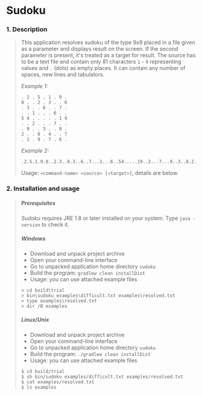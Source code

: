# Sudoku
### 1. Description
> This application resolves sudoku of the type 9x9 placed in a file given as a parameter and displays result on the screen.
  If the second parameter is present, it's treated as a target for result. The source has to be a text file and 
  contain only 81 characters `1` - `9` representing values and `.` (dots) as empty places. It can contain any 
  number of spaces, new lines and tabulators.
>  
> *Example 1:*
> ```
> . 2 . 5 . 1 . 9 . 
> 8 . . 2 . 3 . . 6
> . 3 . . 6 . . 7 .
> . . 1 . . . 6 . .
> 5 4 . . . . . 1 9
> . . 2 . . . 7 . .
> . 9 . . 3 . . 8 .
> 2 . . 8 . 4 . . 7
> . 1 . 9 . 7 . 6 .
> ```
> 
> *Example 2:*
> ```
> .2.5.1.9.8..2.3..6.3..6..7...1...6..54.....19..2...7...9..3..8.2..8.4..7.1.9.7.6.
> ```
>
> Usage: `<command-name> <source> [<target>]`, details are below. 
> 
### 2. Installation and usage
> ##### Prerequisites
> *Sudoku* requires JRE 1.8 or later installed on your system. Type `java -version` to check it.
>
> ##### Windows
> * Download and unpack project archive
> * Open your command-line interface
> * Go to unpacked application home directory `sudoku`
> * Build the program: `gradlew clean installDist` 
> * Usage: you can use attached example files   
>  
>  ```
>  > cd build\trial
>  > bin\sudoku examples\difficult.txt examples\resolved.txt 
>  > type examples\resolved.txt
>  > dir /B examples
>  ```  
>
> ##### Linux/Unix
> * Download and unpack project archive
> * Open your command-line interface
> * Go to unpacked application home directory `sudoku`
> * Build the program: `./gradlew clean installDist` 
> * Usage: you can use attached example files   
>  ```
>  $ cd build/trial  
>  $ sh bin/sudoku examples/difficult.txt examples/resolved.txt 
>  $ cat examples/resolved.txt
>  $ ls examples
>  ```  
